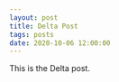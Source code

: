 ```yaml
---
layout: post
title: Delta Post
tags: posts
date: 2020-10-06 12:00:00
---
```


This is the Delta post.
